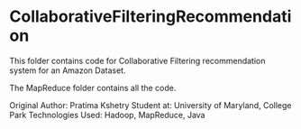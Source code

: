 # CollaborativeFilteringRecommendation

This folder contains code for Collaborative Filtering recommendation system for an Amazon Dataset.

The MapReduce folder contains all the code.

Original Author: Pratima Kshetry
Student at: University of Maryland, College Park
Technologies Used: Hadoop, MapReduce, Java
